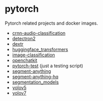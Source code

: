 # pytorch
Pytorch related projects and docker images.

* [crnn-audio-classification](crnn-audio-classification)
* [detectron2](detectron2)
* [dextr](dextr)
* [huggingface_transformers](huggingface_transformers)
* [image-classification](image-classification)
* [openchatkit](openchatkit)
* [pytorch-test](pytorch-test) (just a testing script)
* [segment-anything](segment-anything)
* [segment-anything-hq](segment-anything-hq)
* [segmentation_models](segmentation_models)
* [yolov5](yolov5)
* [yolov7](yolov7)
